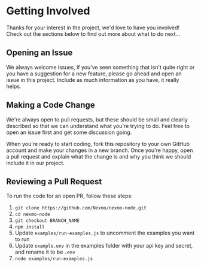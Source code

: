 # Getting Involved
 
Thanks for your interest in the project, we'd love to have you involved! Check out the sections below to find out more about what to do next...
 
## Opening an Issue
 
We always welcome issues, if you've seen something that isn't quite right or you have a suggestion for a new feature, please go ahead and open an issue in this project. Include as much information as you have, it really helps.
 
## Making a Code Change
 
We're always open to pull requests, but these should be small and clearly described so that we can understand what you're trying to do. Feel free to open an issue first and get some discussion going.
 
When you're ready to start coding, fork this repository to your own GitHub account and make your changes in a new branch. Once you're happy, open a pull request and explain what the change is and why you think we should include it in our project.
 
## Reviewing a Pull Request

To run the code for an open PR, follow these steps:

1. `git clone https://github.com/Nexmo/nexmo-node.git`
2. `cd nexmo-node`
3. `git checkout BRANCH_NAME`
4. `npm install`
5. Update `examples/run-examples.js` to uncomment the examples you want to run
6. Update `example.env` in the examples folder with your api key and secret, and rename it to be `.env`
7. `node examples/run-examples.js`
